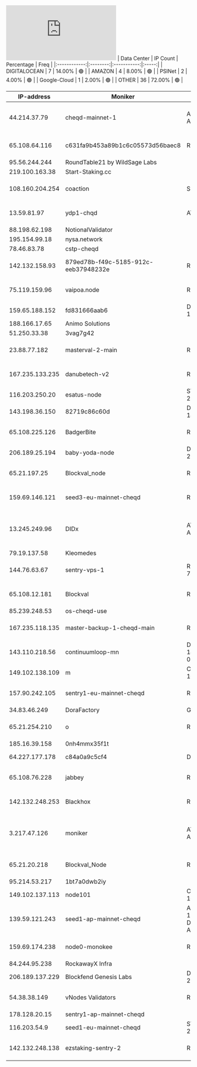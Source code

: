 ![Diagramm](https://github.com/obajay/StateSync-snapshots/blob/main/Projects/Cheqd/1/README.md)
| Data Center | IP Count | Percentage | Freq |
|:------------:|:--------:|:-----------:|:-----:|
| DIGITALOCEAN | 7 | 14.00% | 🟢 |
| AMAZON | 4 | 8.00% | 🟢 |
| PSINet | 2 | 4.00% | 🟢 |
| Google-Cloud | 1 | 2.00% | 🟢 |
| OTHER | 36 | 72.00% | 🟢 |

<!-- START_TABLE -->
| IP-address | Moniker | NetName | Organization |
|-------------|-------------|-------------|-------------|
| 44.214.37.79 | cheqd-mainnet-1 | AMAZO-4 AMAZON-IAD | Amazon.com, Inc. Amazon Data Services NoVa |
| 65.108.64.116 | c631fa9b453a89b1c6c05573d56baec8 | RIPE | RIPE Network Coordination Centre |
| 95.56.244.244 | RoundTable21 by WildSage Labs |  |  |
| 219.100.163.38 | Start-Staking.cc |  |  |
| 108.160.204.254 | coaction | SILVERIP-B | SilverIP Communications Inc. |
| 13.59.81.97 | ydp1-chqd | AT-88-Z | Amazon Technologies Inc. |
| 88.198.62.198 | NotionalValidator |  |  |
| 195.154.99.18 | nysa.network |  |  |
| 78.46.83.78 | cstp-cheqd |  |  |
| 142.132.158.93 | 879ed78b-f49c-5185-912c-eeb37948232e | RIPE | RIPE Network Coordination Centre |
| 75.119.159.96 | vaipoa.node | RIPE | RIPE Network Coordination Centre |
| 159.65.188.152 | fd831666aab6 | DIGITALOCEAN-159-65-0-0 | DigitalOcean, LLC |
| 188.166.17.65 | Animo Solutions |  |  |
| 51.250.33.38 | 3vag7g42 |  |  |
| 23.88.77.182 | masterval-2-main | RIPE | RIPE Network Coordination Centre |
| 167.235.133.235 | danubetech-v2 | RIPE | RIPE Network Coordination Centre |
| 116.203.250.20 | esatus-node | STUB-116-202SLASH15 |  |
| 143.198.36.150 | 82719c86c60d | DIGITALOCEAN-143-198-0-0 | DigitalOcean, LLC |
| 65.108.225.126 | BadgerBite | RIPE | RIPE Network Coordination Centre |
| 206.189.25.194 | baby-yoda-node | DIGITALOCEAN-206-189-0-0 | DigitalOcean, LLC |
| 65.21.197.25 | Blockval_node | RIPE | RIPE Network Coordination Centre |
| 159.69.146.121 | seed3-eu-mainnet-cheqd | RIPE | RIPE Network Coordination Centre |
| 13.245.249.96 | DIDx | AT-88-Z AMAZON-CPT | Amazon Technologies Inc. Amazon Data Services South Africa |
| 79.19.137.58 | Kleomedes |  |  |
| 144.76.63.67 | sentry-vps-1 | RIPE-ERX-144-76-0-0 | RIPE Network Coordination Centre |
| 65.108.12.181 | Blockval | RIPE | RIPE Network Coordination Centre |
| 85.239.248.53 | os-cheqd-use |  |  |
| 167.235.118.135 | master-backup-1-cheqd-main | RIPE | RIPE Network Coordination Centre |
| 143.110.218.56 | continuumloop-mn | DIGITALOCEAN-143-110-128-0 | DigitalOcean, LLC |
| 149.102.138.109 | m | COGENT-149-102-16 | PSINet, Inc. |
| 157.90.242.105 | sentry1-eu-mainnet-cheqd | RIPE | RIPE Network Coordination Centre |
| 34.83.46.249 | DoraFactory | GOOGL-2 | Google LLC |
| 65.21.254.210 | o | RIPE | RIPE Network Coordination Centre |
| 185.16.39.158 | 0nh4mmx35f1t |  |  |
| 64.227.177.178 | c84a0a9c5cf4 | DO-13 | DigitalOcean, LLC |
| 65.108.76.228 | jabbey | RIPE | RIPE Network Coordination Centre |
| 142.132.248.253 | Blackhox | RIPE | RIPE Network Coordination Centre |
| 3.217.47.126 | moniker | AT-88-Z AMAZON-IAD | Amazon Technologies Inc. Amazon Data Services NoVa |
| 65.21.20.218 | Blockval_Node | RIPE | RIPE Network Coordination Centre |
| 95.214.53.217 | 1bt7a0dwb2iy |  |  |
| 149.102.137.113 | node101 | COGENT-149-102-16 | PSINet, Inc. |
| 139.59.121.243 | seed1-ap-mainnet-cheqd | APNIC-ERX-139-59-0-0 DIGITALOCEAN-AP | Asia Pacific Network Information Centre |
| 159.69.174.238 | node0-monokee | RIPE | RIPE Network Coordination Centre |
| 84.244.95.238 | RockawayX Infra |  |  |
| 206.189.137.229 | Blockfend Genesis Labs | DIGITALOCEAN-206-189-0-0 | DigitalOcean, LLC |
| 54.38.38.149 | vNodes Validators | RIPE | RIPE Network Coordination Centre |
| 178.128.20.15 | sentry1-ap-mainnet-cheqd |  |  |
| 116.203.54.9 | seed1-eu-mainnet-cheqd | STUB-116-202SLASH15 |  |
| 142.132.248.138 | ezstaking-sentry-2 | RIPE | RIPE Network Coordination Centre |

<!-- END_TABLE -->